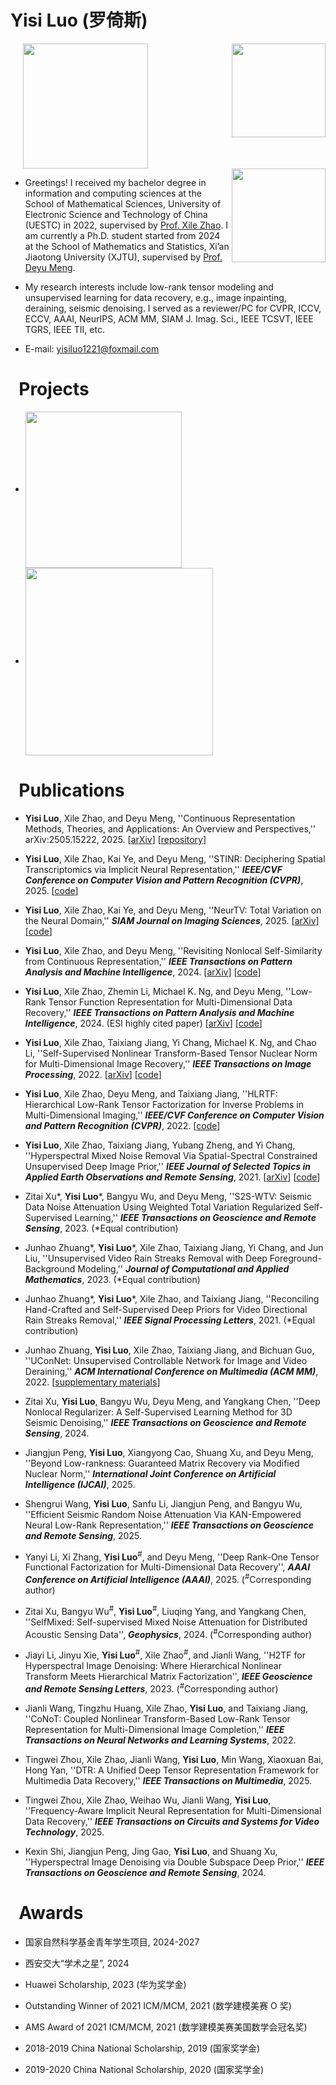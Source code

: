 Yisi Luo (罗倚斯)
======

&nbsp;&nbsp;&nbsp;&nbsp;&nbsp;<img src="me.jpg" width="200" align="center"><img src="xtju.jpg" width="150" align="right">&nbsp;&nbsp;&nbsp;&nbsp;&nbsp;<img src="uestc4.jpg" width="150" align="right">

- Greetings! I received my bachelor degree in information and computing sciences at the School of Mathematical Sciences, University of Electronic Science and Technology of China (UESTC) in 2022, supervised by [Prof. Xile Zhao](https://zhaoxile.github.io). I am currently a Ph.D. student started from 2024 at the School of Mathematics and Statistics, Xi’an Jiaotong University (XJTU), supervised by [Prof. Deyu Meng](https://gr.xjtu.edu.cn/en/web/dymeng).

- My research interests include low-rank tensor modeling and unsupervised learning for data recovery, e.g., image inpainting, deraining, seismic denoising. I served as a reviewer/PC for CVPR, ICCV, ECCV, AAAI, NeurIPS, ACM MM, SIAM J. Imag. Sci., IEEE TCSVT, IEEE TGRS, IEEE TII, etc.

- E-mail: yisiluo1221@foxmail.com
  
&nbsp;&nbsp;Projects
======
- <a href="https://github.com/YisiLuo/LRTFR"><img src="tool.png" width="250" align="center"></a>
- <a href="https://github.com/YisiLuo/GKAN-for-INR"><img src="KAN.png" width="300" align="center"></a>

&nbsp;&nbsp;Publications
======
- **Yisi Luo**, Xile Zhao, and Deyu Meng, ''Continuous Representation Methods, Theories, and Applications: An Overview and Perspectives,'' arXiv:2505.15222, 2025. [<a href="https://arxiv.org/abs/2505.15222">arXiv</a>] [<a href="https://github.com/YisiLuo/Continuous-Representation-Zoo">repository</a>]

- **Yisi Luo**, Xile Zhao, Kai Ye, and Deyu Meng, ''STINR: Deciphering Spatial Transcriptomics via Implicit Neural Representation,'' ***IEEE/CVF Conference on Computer Vision and Pattern Recognition (CVPR)***, 2025. [<a href="https://github.com/YisiLuo/STINR">code</a>]

- **Yisi Luo**, Xile Zhao, Kai Ye, and Deyu Meng, ''NeurTV: Total Variation on the Neural Domain,'' ***SIAM Journal on Imaging Sciences***, 2025. [<a href="https://arxiv.org/abs/2405.17241">arXiv</a>] [<a href="https://github.com/YisiLuo/NeurTV">code</a>]

- **Yisi Luo**, Xile Zhao, and Deyu Meng, ''Revisiting Nonlocal Self-Similarity from Continuous Representation,'' ***IEEE Transactions on Pattern Analysis and Machine Intelligence***, 2024. [<a href="https://arxiv.org/abs/2401.00708">arXiv</a>] [<a href="https://github.com/YisiLuo/CRNL">code</a>]
  
- **Yisi Luo**, Xile Zhao, Zhemin Li, Michael K. Ng, and Deyu Meng, ''Low-Rank Tensor Function Representation for Multi-Dimensional Data Recovery,'' ***IEEE Transactions on Pattern Analysis and Machine Intelligence***, 2024. (ESI highly cited paper) [<a href="https://arxiv.org/abs/2212.00262">arXiv</a>] [<a href="https://github.com/YisiLuo/LRTFR">code</a>]

- **Yisi Luo**, Xile Zhao, Taixiang Jiang, Yi Chang, Michael K. Ng, and Chao Li, ''Self-Supervised Nonlinear Transform-Based Tensor Nuclear Norm for Multi-Dimensional Image Recovery,'' ***IEEE Transactions on Image Processing***, 2022. [<a href="https://arxiv.org/abs/2105.14320">arXiv</a>] [<a href="https://github.com/YisiLuo/S2NTNN">code</a>]

- **Yisi Luo**, Xile Zhao, Deyu Meng, and Taixiang Jiang, ''HLRTF: Hierarchical Low-Rank Tensor Factorization for Inverse Problems in Multi-Dimensional Imaging,'' ***IEEE/CVF Conference on Computer Vision and Pattern Recognition (CVPR)***, 2022. [<a href="https://github.com/YisiLuo/HLRTF">code</a>]

- **Yisi Luo**, Xile Zhao, Taixiang Jiang, Yubang Zheng, and Yi Chang, ''Hyperspectral Mixed Noise Removal Via Spatial-Spectral Constrained Unsupervised Deep Image Prior,'' ***IEEE Journal of Selected Topics in Applied Earth Observations and Remote Sensing***, 2021. [<a href="https://arxiv.org/abs/2008.09753">arXiv</a>] [<a href="https://github.com/YisiLuo/S2DIP">code</a>]

- Zitai Xu\*, **Yisi Luo**\*, Bangyu Wu, and Deyu Meng, ''S2S-WTV: Seismic Data Noise Attenuation Using Weighted Total Variation Regularized Self-Supervised Learning,'' ***IEEE Transactions on Geoscience and Remote Sensing***, 2023. (\*Equal contribution)

- Junhao Zhuang\*, **Yisi Luo**\*, Xile Zhao, Taixiang Jiang, Yi Chang, and Jun Liu, ''Unsupervised Video Rain Streaks Removal with Deep Foreground-Background Modeling,'' ***Journal of Computational and Applied Mathematics***, 2023. (\*Equal contribution)

- Junhao Zhuang\*, **Yisi Luo**\*, Xile Zhao, and Taixiang Jiang, ''Reconciling Hand-Crafted and Self-Supervised Deep Priors for Video Directional Rain Streaks Removal,'' ***IEEE Signal Processing Letters***, 2021. (\*Equal contribution)

- Junhao Zhuang, **Yisi Luo**, Xile Zhao, Taixiang Jiang, and Bichuan Guo, ''UConNet: Unsupervised Controllable Network for Image and Video Deraining,'' ***ACM International Conference on Multimedia (ACM MM)***, 2022. [<a href="https://raw.githubusercontent.com/YisiLuo/YisiLuo.github.io/master/supplementary_materials.pdf">supplementary materials</a>]
  
- Zitai Xu, **Yisi Luo**, Bangyu Wu, Deyu Meng, and Yangkang Chen, ''Deep Nonlocal Regularizer: A Self-Supervised Learning Method for 3D Seismic Denoising,'' ***IEEE Transactions on Geoscience and Remote Sensing***, 2024.

- Jiangjun Peng, **Yisi Luo**, Xiangyong Cao, Shuang Xu, and Deyu Meng, ''Beyond Low-rankness: Guaranteed Matrix Recovery via Modified Nuclear Norm,'' ***International Joint Conference on Artificial Intelligence (IJCAI)***, 2025.

- Shengrui Wang, **Yisi Luo**, Sanfu Li, Jiangjun Peng, and Bangyu Wu, ''Efficient Seismic Random Noise Attenuation Via KAN-Empowered Neural Low-Rank Representation,'' ***IEEE Transactions on Geoscience and Remote Sensing***, 2025.

- Yanyi Li, Xi Zhang, **Yisi Luo**<sup>\#</sup>, and Deyu Meng, ''Deep Rank-One Tensor Functional Factorization for Multi-Dimensional Data Recovery'', ***AAAI Conference on Artificial Intelligence (AAAI)***, 2025. (<sup>\#</sup>Corresponding author)

- Zitai Xu, Bangyu Wu<sup>\#</sup>, **Yisi Luo**<sup>\#</sup>, Liuqing Yang, and Yangkang Chen, ''SelfMixed: Self-supervised Mixed Noise Attenuation for Distributed Acoustic Sensing Data'', ***Geophysics***, 2024. (<sup>\#</sup>Corresponding author)

- Jiayi Li, Jinyu Xie, **Yisi Luo**<sup>\#</sup>, Xile Zhao<sup>\#</sup>, and Jianli Wang, ''H2TF for Hyperspectral Image Denoising: Where Hierarchical Nonlinear Transform Meets Hierarchical Matrix Factorization'', ***IEEE Geoscience and Remote Sensing Letters***, 2023. (<sup>\#</sup>Corresponding author)

- Jianli Wang, Tingzhu Huang, Xile Zhao, **Yisi Luo**, and Taixiang Jiang, ''CoNoT: Coupled Nonlinear Transform-Based Low-Rank Tensor Representation for Multi-Dimensional Image Completion,'' ***IEEE Transactions on Neural Networks and Learning Systems***, 2022.

- Tingwei Zhou, Xile Zhao, Jianli Wang, **Yisi Luo**, Min Wang, Xiaoxuan Bai, Hong Yan, ''DTR: A Unified Deep Tensor Representation Framework for Multimedia Data Recovery,'' ***IEEE Transactions on Multimedia***, 2025.

- Tingwei Zhou, Xile Zhao, Weihao Wu, Jianli Wang, **Yisi Luo**, ''Frequency-Aware Implicit Neural Representation for Multi-Dimensional Data Recovery,'' ***IEEE Transactions on Circuits and Systems for Video Technology***, 2025.

- Kexin Shi, Jiangjun Peng, Jing Gao, **Yisi Luo**, and Shuang Xu, ''Hyperspectral Image Denoising via Double Subspace Deep Prior,'' ***IEEE Transactions on Geoscience and Remote Sensing***, 2024.

&nbsp;&nbsp;Awards
======
- 国家自然科学基金青年学生项目, 2024-2027

- 西安交大“学术之星”, 2024

- Huawei Scholarship, 2023 (华为奖学金)

- Outstanding Winner of 2021 ICM/MCM, 2021 (数学建模美赛 O 奖)

- AMS Award of 2021 ICM/MCM, 2021 (数学建模美赛美国数学会冠名奖)

- 2018-2019 China National Scholarship, 2019 (国家奖学金) 

- 2019-2020 China National Scholarship, 2020 (国家奖学金)

